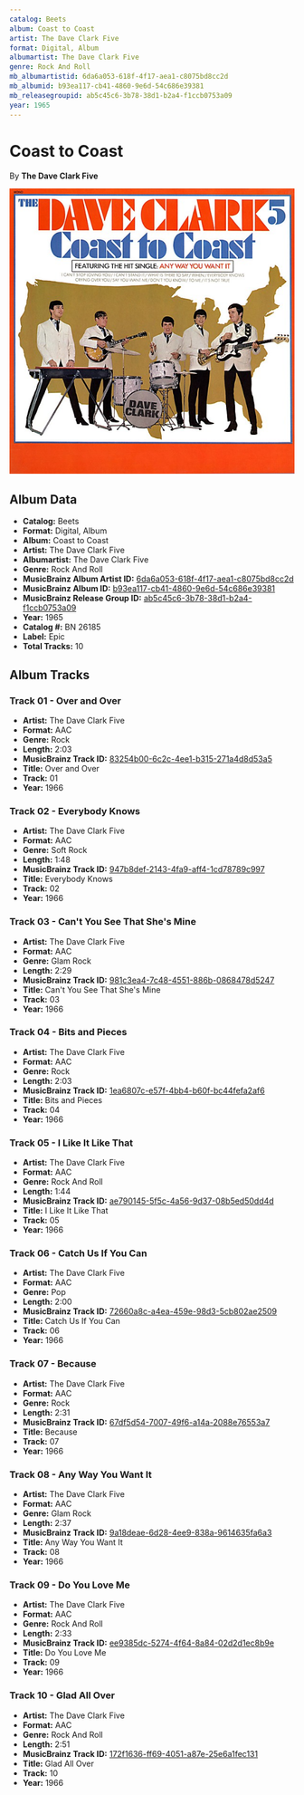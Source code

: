 ```yaml
---
catalog: Beets
album: Coast to Coast
artist: The Dave Clark Five
format: Digital, Album
albumartist: The Dave Clark Five
genre: Rock And Roll
mb_albumartistid: 6da6a053-618f-4f17-aea1-c8075bd8cc2d
mb_albumid: b93ea117-cb41-4860-9e6d-54c686e39381
mb_releasegroupid: ab5c45c6-3b78-38d1-b2a4-f1ccb0753a09
year: 1965
---
```


# Coast to Coast

By **The Dave Clark Five**

![](../../assets/beetscovers/The_Dave_Clark_Five-Coast_to_Coast.jpg)

## Album Data

- **Catalog:** Beets
- **Format:** Digital, Album
- **Album:** Coast to Coast
- **Artist:** The Dave Clark Five
- **Albumartist:** The Dave Clark Five
- **Genre:** Rock And Roll
- **MusicBrainz Album Artist ID:** [6da6a053-618f-4f17-aea1-c8075bd8cc2d](https://musicbrainz.org/artist/6da6a053-618f-4f17-aea1-c8075bd8cc2d)
- **MusicBrainz Album ID:** [b93ea117-cb41-4860-9e6d-54c686e39381](https://musicbrainz.org/release/b93ea117-cb41-4860-9e6d-54c686e39381)
- **MusicBrainz Release Group ID:** [ab5c45c6-3b78-38d1-b2a4-f1ccb0753a09](https://musicbrainz.org/release-group/ab5c45c6-3b78-38d1-b2a4-f1ccb0753a09)
- **Year:** 1965
- **Catalog #:** BN 26185
- **Label:** Epic
- **Total Tracks:** 10

## Album Tracks

### Track 01 - Over and Over

- **Artist:** The Dave Clark Five
- **Format:** AAC
- **Genre:** Rock
- **Length:** 2:03
- **MusicBrainz Track ID:** [83254b00-6c2c-4ee1-b315-271a4d8d53a5](https://musicbrainz.org/recording/83254b00-6c2c-4ee1-b315-271a4d8d53a5)
- **Title:** Over and Over
- **Track:** 01
- **Year:** 1966

### Track 02 - Everybody Knows

- **Artist:** The Dave Clark Five
- **Format:** AAC
- **Genre:** Soft Rock
- **Length:** 1:48
- **MusicBrainz Track ID:** [947b8def-2143-4fa9-aff4-1cd78789c997](https://musicbrainz.org/recording/947b8def-2143-4fa9-aff4-1cd78789c997)
- **Title:** Everybody Knows
- **Track:** 02
- **Year:** 1966

### Track 03 - Can't You See That She's Mine

- **Artist:** The Dave Clark Five
- **Format:** AAC
- **Genre:** Glam Rock
- **Length:** 2:29
- **MusicBrainz Track ID:** [981c3ea4-7c48-4551-886b-0868478d5247](https://musicbrainz.org/recording/981c3ea4-7c48-4551-886b-0868478d5247)
- **Title:** Can't You See That She's Mine
- **Track:** 03
- **Year:** 1966

### Track 04 - Bits and Pieces

- **Artist:** The Dave Clark Five
- **Format:** AAC
- **Genre:** Rock
- **Length:** 2:03
- **MusicBrainz Track ID:** [1ea6807c-e57f-4bb4-b60f-bc44fefa2af6](https://musicbrainz.org/recording/1ea6807c-e57f-4bb4-b60f-bc44fefa2af6)
- **Title:** Bits and Pieces
- **Track:** 04
- **Year:** 1966

### Track 05 - I Like It Like That

- **Artist:** The Dave Clark Five
- **Format:** AAC
- **Genre:** Rock And Roll
- **Length:** 1:44
- **MusicBrainz Track ID:** [ae790145-5f5c-4a56-9d37-08b5ed50dd4d](https://musicbrainz.org/recording/ae790145-5f5c-4a56-9d37-08b5ed50dd4d)
- **Title:** I Like It Like That
- **Track:** 05
- **Year:** 1966

### Track 06 - Catch Us If You Can

- **Artist:** The Dave Clark Five
- **Format:** AAC
- **Genre:** Pop
- **Length:** 2:00
- **MusicBrainz Track ID:** [72660a8c-a4ea-459e-98d3-5cb802ae2509](https://musicbrainz.org/recording/72660a8c-a4ea-459e-98d3-5cb802ae2509)
- **Title:** Catch Us If You Can
- **Track:** 06
- **Year:** 1966

### Track 07 - Because

- **Artist:** The Dave Clark Five
- **Format:** AAC
- **Genre:** Rock
- **Length:** 2:31
- **MusicBrainz Track ID:** [67df5d54-7007-49f6-a14a-2088e76553a7](https://musicbrainz.org/recording/67df5d54-7007-49f6-a14a-2088e76553a7)
- **Title:** Because
- **Track:** 07
- **Year:** 1966

### Track 08 - Any Way You Want It

- **Artist:** The Dave Clark Five
- **Format:** AAC
- **Genre:** Glam Rock
- **Length:** 2:37
- **MusicBrainz Track ID:** [9a18deae-6d28-4ee9-838a-9614635fa6a3](https://musicbrainz.org/recording/9a18deae-6d28-4ee9-838a-9614635fa6a3)
- **Title:** Any Way You Want It
- **Track:** 08
- **Year:** 1966

### Track 09 - Do You Love Me

- **Artist:** The Dave Clark Five
- **Format:** AAC
- **Genre:** Rock And Roll
- **Length:** 2:33
- **MusicBrainz Track ID:** [ee9385dc-5274-4f64-8a84-02d2d1ec8b9e](https://musicbrainz.org/recording/ee9385dc-5274-4f64-8a84-02d2d1ec8b9e)
- **Title:** Do You Love Me
- **Track:** 09
- **Year:** 1966

### Track 10 - Glad All Over

- **Artist:** The Dave Clark Five
- **Format:** AAC
- **Genre:** Rock And Roll
- **Length:** 2:51
- **MusicBrainz Track ID:** [172f1636-ff69-4051-a87e-25e6a1fec131](https://musicbrainz.org/recording/172f1636-ff69-4051-a87e-25e6a1fec131)
- **Title:** Glad All Over
- **Track:** 10
- **Year:** 1966

